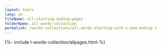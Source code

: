 ```yaml
---
layout: tools
lang: en
fileName: all-starting-ending-pages
folderName: all-words-collection
permalink: /words-collections/all-words-starting-with-x-and-ending-z
---
```


{%- include l-words-collection/allpages.html-%}